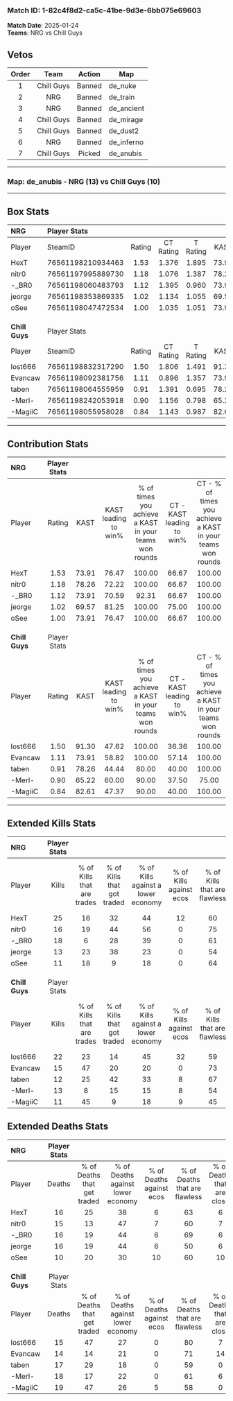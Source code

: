 ### Match ID: 1-82c4f8d2-ca5c-41be-9d3e-6bb075e69603  
**Match Date**: 2025-01-24  
**Teams**: NRG vs Chill Guys  

## Vetos  

| Order | Team | Action | Map |
| :---: | :--: | :----: | --- |
| 1 | Chill Guys | Banned | de_nuke |
| 2 | NRG | Banned | de_train |
| 3 | NRG | Banned | de_ancient |
| 4 | Chill Guys | Banned | de_mirage |
| 5 | Chill Guys | Banned | de_dust2 |
| 6 | NRG | Banned | de_inferno |
| 7 | Chill Guys | Picked | de_anubis |

---  

### **Map**: de_anubis - NRG (13) vs Chill Guys (10)  
---  

## Box Stats  

| **NRG**        | Player Stats      |        |           |          |       |       |       |         |        |      |     |
| :- | :- | :-: | :-: | :-: | :-: | :-: | :-: | :-: | :-: | :-: | :-: |
| Player         | SteamID           | Rating | CT Rating | T Rating | KAST  |  ADR  | Kills | Assists | Deaths | K/D  | HS% |
| HexT           | 76561198210934463 |  1.53  |   1.376   |  1.895   | 73.91 | 107.5 |  25   |    4    |   16   | 1.56 | 56  |
| nitr0          | 76561197995889730 |  1.18  |   1.076   |  1.387   | 78.26 | 80.3  |  16   |    8    |   15   | 1.07 | 43  |
| -_BR0          | 76561198060483793 |  1.12  |   1.395   |  0.960   | 73.91 | 64.4  |  18   |    1    |   16   | 1.13 | 55  |
| jeorge         | 76561198353869335 |  1.02  |   1.134   |  1.055   | 69.57 | 90.0  |  13   |   10    |   16   | 0.81 | 38  |
| oSee           | 76561198047472534 |  1.00  |   1.035   |  1.051   | 73.91 | 57.2  |  11   |    7    |   10   | 1.10 | 36  |
|                |                   |        |           |          |       |       |       |         |        |      |     |
|                |                   |        |           |          |       |       |       |         |        |      |     |
|                |                   |        |           |          |       |       |       |         |        |      |     |
| **Chill Guys** | Player Stats      |        |           |          |       |       |       |         |        |      |     |
| Player         | SteamID           | Rating | CT Rating | T Rating | KAST  |  ADR  | Kills | Assists | Deaths | K/D  | HS% |
| lost666        | 76561198832317290 |  1.50  |   1.806   |  1.491   | 91.30 | 85.6  |  22   |    4    |   15   | 1.47 | 50  |
| Evancaw        | 76561198092381756 |  1.11  |   0.896   |  1.357   | 73.91 | 79.3  |  15   |    4    |   14   | 1.07 | 60  |
| taben          | 76561198064555959 |  0.91  |   1.391   |  0.695   | 78.26 | 61.3  |  12   |    6    |   17   | 0.71 | 33  |
| -Merl-         | 76561198242053918 |  0.90  |   1.156   |  0.798   | 65.22 | 76.1  |  13   |   10    |   18   | 0.72 | 46  |
| -MagiiC        | 76561198055958028 |  0.84  |   1.143   |  0.987   | 82.61 | 54.8  |  11   |    7    |   19   | 0.58 | 54  |
---  

## Contribution Stats  

| **NRG**        | Player Stats |       |                      |                                                        |                           |                                                             |                          |                                                            |
| :- | :-: | :-: | :-: | :-: | :-: | :-: | :-: | :-: |
| Player         |    Rating    | KAST  | KAST leading to win% | % of times you achieve a KAST in your teams won rounds | CT - KAST leading to win% | CT - % of times you achieve a KAST in your teams won rounds | T - KAST leading to win% | T - % of times you achieve a KAST in your teams won rounds |
| HexT           |     1.53     | 73.91 |        76.47         |                         100.00                         |           66.67           |                           100.00                            |          87.50           |                           100.00                           |
| nitr0          |     1.18     | 78.26 |        72.22         |                         100.00                         |           66.67           |                           100.00                            |          77.78           |                           100.00                           |
| -_BR0          |     1.12     | 73.91 |        70.59         |                         92.31                          |           66.67           |                           100.00                            |          75.00           |                           85.71                            |
| jeorge         |     1.02     | 69.57 |        81.25         |                         100.00                         |           75.00           |                           100.00                            |          87.50           |                           100.00                           |
| oSee           |     1.00     | 73.91 |        76.47         |                         100.00                         |           66.67           |                           100.00                            |          87.50           |                           100.00                           |
|                |              |       |                      |                                                        |                           |                                                             |                          |                                                            |
|                |              |       |                      |                                                        |                           |                                                             |                          |                                                            |
|                |              |       |                      |                                                        |                           |                                                             |                          |                                                            |
| **Chill Guys** | Player Stats |       |                      |                                                        |                           |                                                             |                          |                                                            |
| Player         |    Rating    | KAST  | KAST leading to win% | % of times you achieve a KAST in your teams won rounds | CT - KAST leading to win% | CT - % of times you achieve a KAST in your teams won rounds | T - KAST leading to win% | T - % of times you achieve a KAST in your teams won rounds |
| lost666        |     1.50     | 91.30 |        47.62         |                         100.00                         |           36.36           |                           100.00                            |          60.00           |                           100.00                           |
| Evancaw        |     1.11     | 73.91 |        58.82         |                         100.00                         |           57.14           |                           100.00                            |          60.00           |                           100.00                           |
| taben          |     0.91     | 78.26 |        44.44         |                         80.00                          |           40.00           |                           100.00                            |          50.00           |                           66.67                            |
| -Merl-         |     0.90     | 65.22 |        60.00         |                         90.00                          |           37.50           |                            75.00                            |          85.71           |                           100.00                           |
| -MagiiC        |     0.84     | 82.61 |        47.37         |                         90.00                          |           40.00           |                           100.00                            |          55.56           |                           83.33                            |
---  

## Extended Kills Stats  

| **NRG**        | Player Stats |                            |                            |                                    |                         |                              |                                 |                                       |                    |           |
| :- | :-: | :-: | :-: | :-: | :-: | :-: | :-: | :-: | :-: | :-: |
| Player         |    Kills     | % of Kills that are trades | % of Kills that got traded | % of Kills against a lower economy | % of Kills against ecos | % of Kills that are flawless | % of Kills that are close duels | % of Kills that are assisted by flash | Pistol Round Kills | AWP Kills |
| HexT           |      25      |             16             |             32             |                 44                 |           12            |              60              |                8                |                   8                   |         4          |     0     |
| nitr0          |      16      |             19             |             44             |                 56                 |            0            |              75              |                0                |                   0                   |         3          |     0     |
| -_BR0          |      18      |             6              |             28             |                 39                 |            0            |              61              |                6                |                   6                   |         2          |     1     |
| jeorge         |      13      |             23             |             38             |                 23                 |            0            |              54              |                0                |                  23                   |         0          |     0     |
| oSee           |      11      |             18             |             9              |                 18                 |            0            |              64              |                9                |                   0                   |         0          |     2     |
|                |              |                            |                            |                                    |                         |                              |                                 |                                       |                    |           |
|                |              |                            |                            |                                    |                         |                              |                                 |                                       |                    |           |
|                |              |                            |                            |                                    |                         |                              |                                 |                                       |                    |           |
| **Chill Guys** | Player Stats |                            |                            |                                    |                         |                              |                                 |                                       |                    |           |
| Player         |    Kills     | % of Kills that are trades | % of Kills that got traded | % of Kills against a lower economy | % of Kills against ecos | % of Kills that are flawless | % of Kills that are close duels | % of Kills that are assisted by flash | Pistol Round Kills | AWP Kills |
| lost666        |      22      |             23             |             14             |                 45                 |           32            |              59              |                9                |                   9                   |         0          |     0     |
| Evancaw        |      15      |             47             |             20             |                 20                 |            0            |              73              |                7                |                   7                   |         7          |     0     |
| taben          |      12      |             25             |             42             |                 33                 |            8            |              67              |                8                |                   8                   |         1          |     4     |
| -Merl-         |      13      |             8              |             15             |                 15                 |            8            |              54              |                0                |                   0                   |         1          |     0     |
| -MagiiC        |      11      |             45             |             9              |                 18                 |            9            |              45              |                9                |                   9                   |         0          |     0     |
## Extended Deaths Stats  

| **NRG**        | Player Stats |                             |                                   |                          |                               |                            |                           |               |
| :- | :-: | :-: | :-: | :-: | :-: | :-: | :-: | :-: |
| Player         |    Deaths    | % of Deaths that get traded | % of Deaths against lower economy | % of Deaths against ecos | % of Deaths that are flawless | % of Deaths that are close | % of Deaths while blinded | Deaths to AWP |
| HexT           |      16      |             25              |                38                 |            6             |              63               |             6              |             6             |       1       |
| nitr0          |      15      |             13              |                47                 |            7             |              60               |             7              |             0             |       1       |
| -_BR0          |      16      |             19              |                44                 |            6             |              69               |             6              |            13             |       1       |
| jeorge         |      16      |             19              |                44                 |            6             |              50               |             6              |             0             |       1       |
| oSee           |      10      |             20              |                30                 |            10            |              60               |             10             |            20             |       0       |
|                |              |                             |                                   |                          |                               |                            |                           |               |
|                |              |                             |                                   |                          |                               |                            |                           |               |
|                |              |                             |                                   |                          |                               |                            |                           |               |
| **Chill Guys** | Player Stats |                             |                                   |                          |                               |                            |                           |               |
| Player         |    Deaths    | % of Deaths that get traded | % of Deaths against lower economy | % of Deaths against ecos | % of Deaths that are flawless | % of Deaths that are close | % of Deaths while blinded | Deaths to AWP |
| lost666        |      15      |             47              |                27                 |            0             |              80               |             7              |             0             |       0       |
| Evancaw        |      14      |             14              |                21                 |            0             |              71               |             14             |             0             |       0       |
| taben          |      17      |             29              |                18                 |            0             |              59               |             0              |            29             |       1       |
| -Merl-         |      18      |             17              |                22                 |            0             |              61               |             6              |             0             |       2       |
| -MagiiC        |      19      |             47              |                26                 |            5             |              58               |             0              |             5             |       0       |
